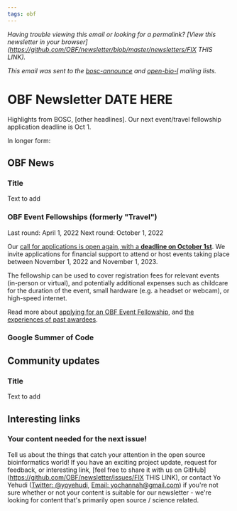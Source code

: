 ```yaml
---
tags: obf
---
```


_Having trouble viewing this email or looking for a permalink? [View this newsletter in your browser](https://github.com/OBF/newsletter/blob/master/newsletters/FIX THIS LINK)._

_This email was sent to the [bosc-announce](https://groups.google.com/g/bosc-announce) and [open-bio-l](http://mailman.open-bio.org/mailman/listinfo/open-bio-l/) mailing lists._

# OBF Newsletter DATE HERE

Highlights from BOSC, [other headlines]. Our next event/travel fellowship application deadline is Oct 1.

In longer form: 

## OBF News

### Title

Text to add



### OBF Event Fellowships (formerly "Travel")

Last round: April 1, 2022
Next round: October 1, 2022

Our [call for applications is open again, with a **deadline on October 1st**](https://www.open-bio.org/event-awards/). We invite applications for financial support to attend or host events taking place between November 1, 2022 and November 1, 2023.

The fellowship can be used to cover registration fees for relevant events (in-person or virtual), and potentially additional expenses such as childcare for the duration of the event, small hardware (e.g. a headset or webcam),  or high-speed internet.

Read more about [applying for an OBF Event Fellowship](https://www.open-bio.org/event-awards/#fellowships-applications), and [the experiences of past awardees](https://www.open-bio.org/category/travel-fellowship/event-fellowship/).


### Google Summer of Code

## Community updates

### Title

Text to add

## Interesting links



### Your content needed for the next issue!

Tell us about the things that catch your attention in the open source bioinformatics world! If you have an exciting project update, request for feedback, or interesting link, [feel free to share it with us on GitHub](https://github.com/OBF/newsletter/issues/FIX THIS LINK), or contact Yo Yehudi ([Twitter: @yoyehudi](https://twitter.com/yoyehudi), [Email: yochannah@gmail.com](mailto:yochannah@gmail.com)) if you're not sure whether or not your content is suitable for our newsletter - we're looking for content that's primarily open source / science related.



